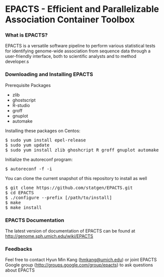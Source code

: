 # EPACTS - Efficient and Parallelizable Association Container Toolbox

### What is EPACTS?

EPACTS is a versatile software pipeline to perform various statistical tests for identifying genome-wide association from sequence data through a user-friendly interface, both to scientific analysts and to method developer.s

### Downloading and Installing EPACTS

Prerequisite Packages
- zlib
- ghostscript
- R-studio
- groff
- gnuplot
- automake  

Installing these packages on Centos:
<pre>
$ sudo yum install epel-release
$ sudo yum update
$ sudo yum install zlib ghoshcript R groff gnuplot automake -y
</pre>

Initialize the autoreconf program:
<pre>
$ autoreconf -f -i
</pre>

You can clone the current snapshot of this repository to install as well

<pre>
$ git clone https://github.com/statgen/EPACTS.git
$ cd EPACTS
$ ./configure --prefix [/path/to/install]
$ make
$ make install
</pre>

### EPACTS Documentation

The latest version of documentation of EPACTS can be found at
http://genome.sph.umich.edu/wiki/EPACTS

### Feedbacks

Feel free to contact Hyun Min Kang (hmkang@umich.edu) or joint EPACTS Google group (http://groups.google.com/group/epacts) to ask questions about EPACTS
